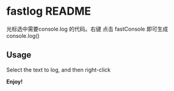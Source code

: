 # fastlog README

光标选中需要console.log 的代码。右键 点击 fastConsole 即可生成console.log()

## Usage
Select the text to log, and then right-click

**Enjoy!**
